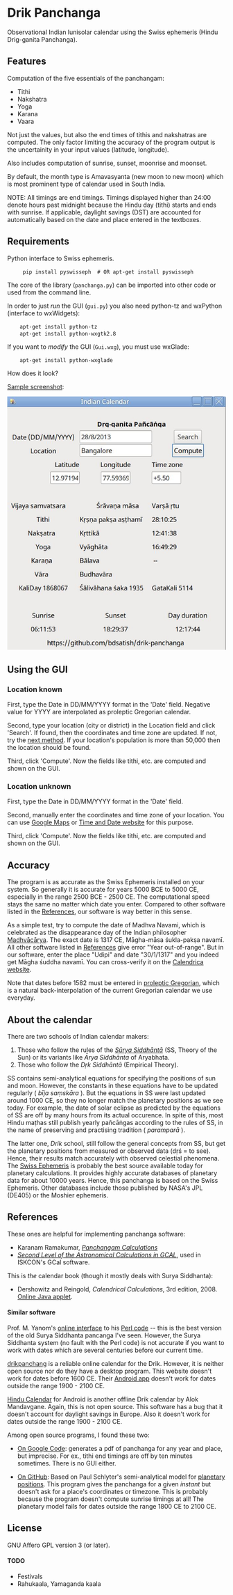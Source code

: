Drik Panchanga
==============

Observational Indian lunisolar calendar using the Swiss ephemeris (Hindu
Drig-ganita Panchanga).

Features
--------

Computation of the five essentials of the panchangam:
* Tithi
* Nakshatra
* Yoga
* Karana
* Vaara

Not just the values, but also the end times of tithis and nakshatras
are computed. The only factor limiting the accuracy of the program
output is the uncertainity in your input values (latitude, longitude).

Also includes computation of sunrise, sunset, moonrise and moonset.

By default, the month type is Amavasyanta (new moon to new moon) which
is most prominent type of calendar used in South India.

NOTE:
All timings are end timings. Timings displayed higher than 24:00 denote
hours past midnight because the Hindu day (tithi) starts and ends with
sunrise. If applicable, daylight savings (DST) are accounted for
automatically based on the date and place entered in the textboxes.


Requirements
------------

Python interface to Swiss ephemeris.
```
     pip install pyswisseph  # OR apt-get install pyswisseph
```
The core of the library (`panchanga.py`) can be imported into other code
or used from the command line.

In order to just _run_ the GUI (`gui.py`) you also need python-tz and
wxPython (interface to wxWidgets):
```
    apt-get install python-tz
    apt-get install python-wxgtk2.8
```

If you want to _modify_ the GUI (`Gui.wxg`), you must use wxGlade:
```
    apt-get install python-wxglade
```

How does it look?

[Sample screenshot](https://raw.githubusercontent.com/bdsatish/drik-panchanga/master/screenshot.jpg):

![Sample screenshot](https://raw.githubusercontent.com/bdsatish/drik-panchanga/master/screenshot.jpg "Hindu Panchanga")

Using the GUI
-------------

### Location known

First, type the Date in DD/MM/YYYY format in the 'Date' field. Negative value for YYYY are
interpolated as proleptic Gregorian calendar.

Second, type your location (city or district) in the Location field and click 'Search'.  If found,
then the coordinates and time zone are updated. If not, try the [next method](#location-unknown).
If your location's population is more than 50,000 then the location should be found.

Third, click 'Compute'. Now the fields like tithi, etc. are computed and shown on the GUI.

### Location unknown

First, type the Date in DD/MM/YYYY format in the 'Date' field.

Second, manually enter the coordinates and time zone of your location. You can use
[Google Maps](http://maps.google.com) or [Time and Date website](http://www.timeanddate.com/) for
this purpose.

Third, click 'Compute'.  Now the fields like tithi, etc. are computed and shown on the GUI.


Accuracy
--------

The program is as accurate as the Swiss Ephemeris installed on your system. So generally it is
accurate for years 5000 BCE to 5000 CE, especially in the range 2500 BCE - 2500 CE. The
computational speed stays the same no matter which date you enter. Compared to other software listed
in the [References](#references), our software is way better in this sense.

As a simple test, try to compute the date of Madhva Navami, which is celebrated as the disappearance
day of the Indian philosopher [Madhvācārya](http://en.wikipedia.org/wiki/Madhvacharya). The exact
date is 1317 CE, Māgha-māsa śukla-pakṣa navamī. All other software listed in
[References](#references) give error "Year out-of-range".  But in our software, enter the place
"Udipi" and date "30/1/1317" and you indeed get Māgha śuddha navamī. You can cross-verify it on the
[Calendrica website](http://emr.cs.iit.edu/home/reingold/calendar-book/Calendrica.html).

Note that dates before 1582 must be entered in
[proleptic Gregorian](https://en.wikipedia.org/wiki/Proleptic_Gregorian_calendar), which is a
natural back-interpolation of the current Gregorian calendar we use everyday.


About the calendar
------------------

There are two schools of Indian calendar makers:

1. Those who follow the rules of the [_Sūrya Siddhāntā_](http://en.wikipedia.org/wiki/Surya_Siddhanta)
   (SS, Theory of the Sun) or its variants like _Ārya Siddhānta_ of Aryabhata.
2. Those who follow the _Dṛk Siddhāntā_ (Empirical Theory).

SS contains semi-analytical equations for specifying the positions of sun and moon.
However, the constants in these equations have to be updated regularly ( _bīja saṃskāra_ ).
But the equations in SS were last updated around 1000 CE, so they no longer match the
planetary positions as we see today. For example, the date of solar eclipse as predicted
by the equations of SS are off by many hours from its actual occurence. In spite of this,
most Hindu maṭhas still publish yearly pañcāṅgas according to the rules of SS, in the name
of preserving and practising tradition ( _paramparā_ ).

The latter one, _Drik_ school, still follow the general concepts from SS,
but get the planetary positions from measured or observed data (dṛś = to see).
Hence, their results match accurately with observed celestial phenomena.
The [Swiss Ephemeris](http://www.astro.com/swisseph/swephinfo_e.htm) is probably
the best source available today for planetary calculations. It provides highly
accurate databases of planetary data for about 10000 years. Hence, this panchanga
is based on the Swiss Ephemeris. Other databases include those published by NASA's
JPL (DE405) or the Moshier ephemeris.


References
----------

These ones are helpful for implementing panchanga software:
* Karanam Ramakumar, [_Panchangam Calculations_](http://archive.org/details/PanchangamCalculations)
* [_Second Level of the Astronomical Calculations in GCAL_](http://www.krishnadays.com/eng/index.php?option=com_docman&task=doc_download&gid=7&Itemid=58),
 used in ISKCON's GCal software.

This is _the_ calendar book (though it mostly deals with Surya Siddhanta):
* Dershowitz and Reingold, _Calendrical Calculations_, 3rd edition, 2008.
  [Online Java applet](http://emr.cs.iit.edu/home/reingold/calendar-book/Calendrica.html).

#### Similar software ####

Prof. M. Yanom's [online interface](http://www.cc.kyoto-su.ac.jp/~yanom/pancanga/)
to his [Perl code](http://www.cc.kyoto-su.ac.jp/~yanom/sanskrit/pancanga/pancanga3.13) -- this
is the best version of the old Surya Siddhanta pancanga I've seen. However, the Surya Siddhanta
system (no fault with the Perl code) is not accurate if you want to work with dates which are
several centuries before our current time.

[drikpanchang](http://drikpanchang.com) is a reliable online calendar for the Drik.  However, it is
neither open source nor do they have a desktop program. This website doesn't work for dates before
1600 CE. Their [Android app](https://play.google.com/store/apps/details?id=com.drikp.core) doesn't
work for dates outside the range 1900 - 2100 CE.


[Hindu Calendar](https://play.google.com/store/apps/details?id=com.alokmandavgane.hinducalendar)
for Android is another offline Drik calendar by Alok Mandavgane. Again, this is
not open source. This software has a bug that it doesn't account for daylight savings
in Europe. Also it doesn't work for dates outside the range 1900 - 2100 CE.

Among open source programs, I found these two:

* [On Google Code](http://panchangam.googlecode.com/svn/calc-v2): generates a pdf of
panchanga for any year and place, but imprecise. For ex., tithi end timings are off
by ten minutes sometimes. There is no GUI either.

* [On GitHub](https://github.com/santhoshn/panchanga): Based on Paul Schlyter's
semi-analytical model for [planetary positions](http://stjarnhimlen.se/comp/ppcomp.html).
This program gives the panchanga for a given _instant_ but doesn't ask for a place's
coordinates or timezone. This is probably because the program doesn't compute sunrise
timings at all! The planetary model fails for dates outside the range 1800 CE to 2100 CE.


License
-------

GNU Affero GPL version 3 (or later).


#### TODO ####

* Festivals
* Rahukaala, Yamaganda kaala
